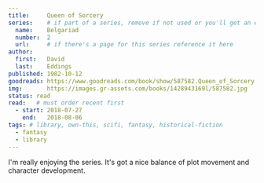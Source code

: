 ```yaml
---
title:     Queen of Sorcery
series:    # if part of a series, remove if not used or you'll get an error
  name:    Belgariad
  number:  2
  url:     # if there's a page for this series reference it here
author: 
  first:   David
  last:    Eddings
published: 1982-10-12 
goodreads: https://www.goodreads.com/book/show/587582.Queen_of_Sorcery
img:       https://images.gr-assets.com/books/1428943169l/587582.jpg
status: read
read:   # must order recent first
  - start: 2018-07-27
    end:   2018-08-06
tags: # library, own-this, scifi, fantasy, historical-fiction
  - fantasy
  - library
---
```


I'm really enjoying the series. It's got a nice balance of plot movement and character development.
